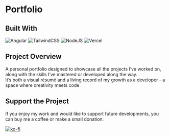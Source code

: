 # Portfolio  

## Built With
![Angular](https://img.shields.io/badge/angular-%23DD0031.svg?style=for-the-badge&logo=angular&logoColor=white)
![TailwindCSS](https://img.shields.io/badge/tailwindcss-blue?style=for-the-badge&logo=tailwind-css&logoColor=white&labelColor=blue)
![NodeJS](https://img.shields.io/badge/node.js-6DA55F?style=for-the-badge&logo=node.js&logoColor=white)
![Vercel](https://img.shields.io/badge/vercel-%23000000.svg?style=for-the-badge&logo=vercel&logoColor=white)  

## Project Overview  
A personal portfolio designed to showcase all the projects I’ve worked on, along with the skills I’ve mastered or developed along the way.  
It’s both a visual résumé and a living record of my growth as a developer - a space where creativity meets code.  

## Support the Project  
If you enjoy my work and would like to support future developments, you can buy me a coffee or make a small donation:  

[![ko-fi](https://img.shields.io/badge/Ko--fi-F16061?style=for-the-badge&logo=ko-fi&logoColor=white)](https://ko-fi.com/papillonlut)
